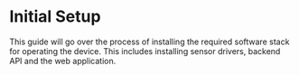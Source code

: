 # Initial Setup

This guide will go over the process of installing the required software stack for
operating the device. This includes installing sensor drivers, backend API and the web application.
